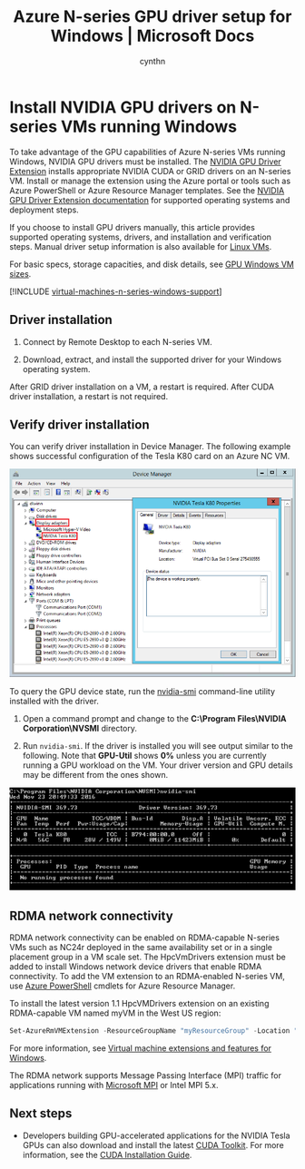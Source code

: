 ﻿---
title: Azure N-series GPU driver setup for Windows | Microsoft Docs
description: How to set up NVIDIA GPU drivers for N-series VMs running Windows Server or Windows in Azure
services: virtual-machines-windows
documentationcenter: ''
author: cynthn
manager: jeconnoc
editor: ''
tags: azure-resource-manager

ms.assetid: f3950c34-9406-48ae-bcd9-c0418607b37d
ms.service: virtual-machines-windows
ms.devlang: na
ms.topic: article
ms.tgt_pltfrm: vm-windows
ms.workload: infrastructure-services
ms.date: 09/24/2018
ms.author: cynthn
ms.custom: H1Hack27Feb2017

---
# Install NVIDIA GPU drivers on N-series VMs running Windows 

To take advantage of the GPU capabilities of Azure N-series VMs running Windows, NVIDIA GPU drivers must be installed. The [NVIDIA GPU Driver Extension](../extensions/hpccompute-gpu-windows.md) installs appropriate NVIDIA CUDA or GRID drivers on an N-series VM. Install or manage the extension using the Azure portal or tools such as Azure PowerShell or Azure Resource Manager templates. See the [NVIDIA GPU Driver Extension documentation](../extensions/hpccompute-gpu-windows.md) for supported operating systems and deployment steps.

If you choose to install GPU drivers manually, this article provides supported operating systems, drivers, and installation and verification steps. Manual driver setup information is also available for [Linux VMs](../linux/n-series-driver-setup.md?toc=%2fazure%2fvirtual-machines%2flinux%2ftoc.json).

For basic specs, storage capacities, and disk details, see [GPU Windows VM sizes](sizes-gpu.md?toc=%2fazure%2fvirtual-machines%2fwindows%2ftoc.json). 

[!INCLUDE [virtual-machines-n-series-windows-support](../../../includes/virtual-machines-n-series-windows-support.md)]

## Driver installation

1. Connect by Remote Desktop to each N-series VM.

2. Download, extract, and install the supported driver for your Windows operating system.

After GRID driver installation on a VM, a restart is required. After CUDA driver installation, a restart is not required.

## Verify driver installation

You can verify driver installation in Device Manager. The following example shows successful configuration of the Tesla K80 card on an Azure NC VM.

![GPU driver properties](./media/n-series-driver-setup/GPU_driver_properties.png)

To query the GPU device state, run the [nvidia-smi](https://developer.nvidia.com/nvidia-system-management-interface) command-line utility installed with the driver.

1. Open a command prompt and change to the **C:\Program Files\NVIDIA Corporation\NVSMI** directory.

2. Run `nvidia-smi`. If the driver is installed you will see output similar to the following. Note that **GPU-Util** shows **0%** unless you are currently running a GPU workload on the VM. Your driver version and GPU details may be different from the ones shown.

![NVIDIA device status](./media/n-series-driver-setup/smi.png)  

## RDMA network connectivity

RDMA network connectivity can be enabled on RDMA-capable N-series VMs such as NC24r deployed in the same availability set or in a single placement group in a VM scale set. The HpcVmDrivers extension must be added to install Windows network device drivers that enable RDMA connectivity. To add the VM extension to an RDMA-enabled N-series VM, use [Azure PowerShell](/powershell/azure/overview) cmdlets for Azure Resource Manager.

To install the latest version 1.1 HpcVMDrivers extension on an existing RDMA-capable VM named myVM in the West US region:
  ```PowerShell
  Set-AzureRmVMExtension -ResourceGroupName "myResourceGroup" -Location "westus" -VMName "myVM" -ExtensionName "HpcVmDrivers" -Publisher "Microsoft.HpcCompute" -Type "HpcVmDrivers" -TypeHandlerVersion "1.1"
  ```
  For more information, see [Virtual machine extensions and features for Windows](extensions-features.md?toc=%2fazure%2fvirtual-machines%2fwindows%2fclassic%2ftoc.json).

The RDMA network supports Message Passing Interface (MPI) traffic for applications running with [Microsoft MPI](https://docs.microsoft.com/message-passing-interface/microsoft-mpi) or Intel MPI 5.x. 


## Next steps

* Developers building GPU-accelerated applications for the NVIDIA Tesla GPUs can also download and install the latest [CUDA Toolkit](https://developer.nvidia.com/cuda-downloads). For more information, see the [CUDA Installation Guide](http://docs.nvidia.com/cuda/cuda-installation-guide-microsoft-windows/index.html#axzz4ZcwJvqYi).


